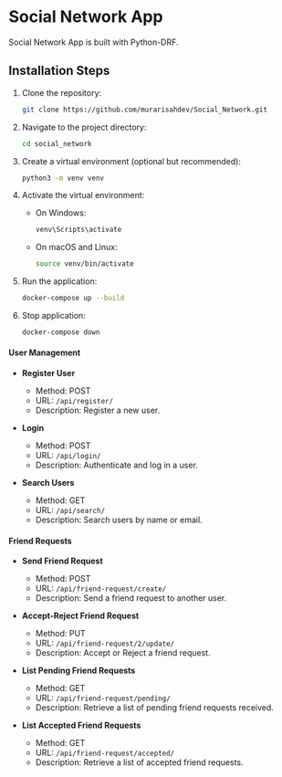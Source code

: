 # Social Network App

Social Network App is built with Python-DRF.

## Installation Steps

1. Clone the repository:

    ```bash
    git clone https://github.com/murarisahdev/Social_Network.git
    ```

2. Navigate to the project directory:

    ```bash
    cd social_network
    ```

3. Create a virtual environment (optional but recommended):

    ```bash
    python3 -m venv venv
    ```

4. Activate the virtual environment:

    - On Windows:

        ```bash
        venv\Scripts\activate
        ```

    - On macOS and Linux:

        ```bash
        source venv/bin/activate
        ```

5. Run the application:

    ```bash
    docker-compose up --build
    ```
6. Stop application:

    ```bash
    docker-compose down
    ```

#### User Management

- **Register User**
  - Method: POST
  - URL: `/api/register/`
  - Description: Register a new user.

- **Login**
  - Method: POST
  - URL: `/api/login/`
  - Description: Authenticate and log in a user.

- **Search Users**
  - Method: GET
  - URL: `/api/search/`
  - Description: Search users by name or email.

#### Friend Requests

- **Send Friend Request**
  - Method: POST
  - URL: `/api/friend-request/create/`
  - Description: Send a friend request to another user.

- **Accept-Reject Friend Request**
  - Method: PUT
  - URL: `/api/friend-request/2/update/`
  - Description: Accept or Reject a friend request.

- **List Pending Friend Requests**
  - Method: GET
  - URL: `/api/friend-request/pending/`
  - Description: Retrieve a list of pending friend requests received.

- **List Accepted Friend Requests**
  - Method: GET
  - URL: `/api/friend-request/accepted/`
  - Description: Retrieve a list of accepted friend requests.